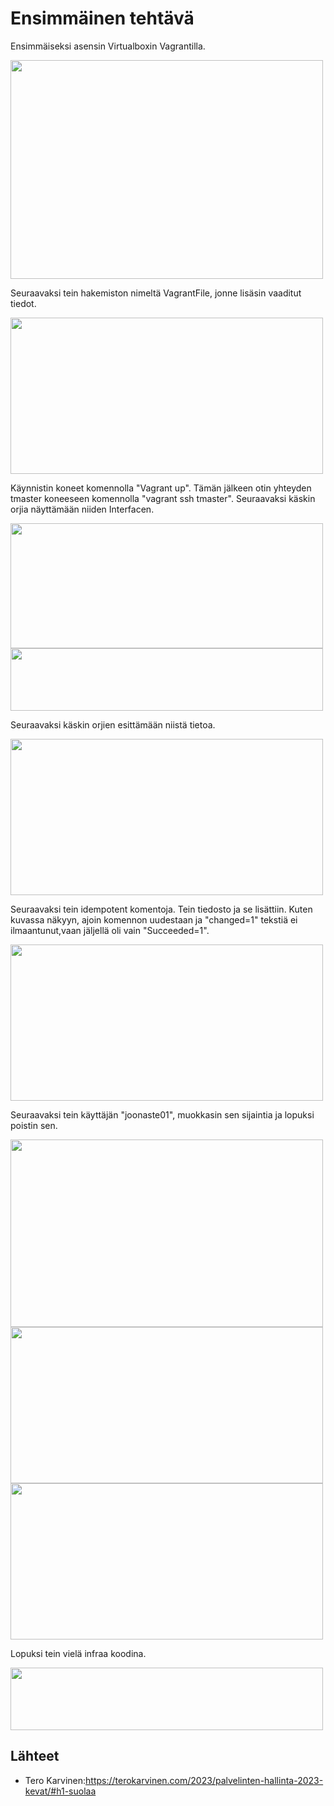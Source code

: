 # Ensimmäinen tehtävä

Ensimmäiseksi asensin Virtualboxin Vagrantilla.

<img src="https://user-images.githubusercontent.com/104196551/229482751-3b7559ab-264c-4bbd-ade4-d9cfc33d880d.png" width="500" height="350" />

Seuraavaksi tein hakemiston nimeltä VagrantFile, jonne lisäsin vaaditut tiedot.

<img src="https://user-images.githubusercontent.com/104196551/229485591-a3a4334f-7eb7-4b15-b27b-3b3a1d7f02f2.png" width="500" height="250" />

Käynnistin koneet komennolla "Vagrant up". Tämän jälkeen otin yhteyden tmaster koneeseen komennolla "vagrant ssh tmaster".
Seuraavaksi käskin orjia näyttämään niiden Interfacen.

<img src="https://user-images.githubusercontent.com/104196551/229491442-1ab227a2-462c-4855-9429-c43e976bee5a.png" width="500" height="200" />

<img src="https://user-images.githubusercontent.com/104196551/229487902-8845114e-bb39-4228-9a3a-9742b590c03f.png" width="500" height="100" />

Seuraavaksi käskin orjien esittämään niistä tietoa.

<img src="https://user-images.githubusercontent.com/104196551/229488849-5c720dc4-3b0e-4b68-8a05-d59518b987f5.png" width="500" height="250" />

Seuraavaksi tein idempotent komentoja. Tein tiedosto ja se lisättiin. Kuten kuvassa näkyyn, ajoin komennon uudestaan ja "changed=1" tekstiä ei ilmaantunut,vaan jäljellä oli vain "Succeeded=1".

<img src="https://user-images.githubusercontent.com/104196551/229489624-e08649f7-35da-4d04-bd17-8896b2808c81.png" width="500" height="250" />

Seuraavaksi tein käyttäjän "joonaste01", muokkasin sen sijaintia ja lopuksi poistin sen.

<img src="https://user-images.githubusercontent.com/104196551/229492508-e9244308-8eb4-4b96-a71a-45afa8dbf84b.png" width="500" height="300" />

<img src="https://user-images.githubusercontent.com/104196551/229492571-5673af6c-6e49-4282-a423-750bfc8096ca.png" width="500" height="250" />

<img src="https://user-images.githubusercontent.com/104196551/229492608-d6159804-567b-44fd-a9be-45ade137d281.png" width="500" height="250" />

Lopuksi tein vielä infraa koodina.

<img src="https://user-images.githubusercontent.com/104196551/229493234-efb7c3a8-707e-42aa-bf05-8d36ee40b2a4.png" width="500" height="100" />

## Lähteet

- Tero Karvinen:https://terokarvinen.com/2023/palvelinten-hallinta-2023-kevat/#h1-suolaa

